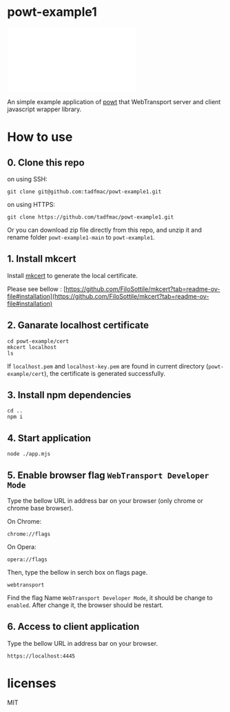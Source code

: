 # powt-example1

![日本語](./ja/README.md)

An simple example application of [powt](https://github.com/tadfmac/powt) that WebTransport server and client javascript wrapper library.

# How to use

## 0. Clone this repo

on using SSH:
```
git clone git@github.com:tadfmac/powt-example1.git
```

on using HTTPS:
```
git clone https://github.com/tadfmac/powt-example1.git
```

Or you can download zip file directly from this repo, and unzip it and rename folder `powt-example1-main` to `powt-example1`.

## 1. Install mkcert

Install [mkcert](https://github.com/FiloSottile/mkcert) to generate the local certificate.

Please see bellow :
[https://github.com/FiloSottile/mkcert?tab=readme-ov-file#installation](https://github.com/FiloSottile/mkcert?tab=readme-ov-file#installation)

## 2. Ganarate localhost certificate

```
cd powt-example/cert
mkcert localhost
ls
```

If `localhost.pem` and `localhost-key.pem` are found in current directory (`powt-example/cert`), the certificate is generated successfully.

## 3. Install npm dependencies

```
cd ..
npm i
```

## 4. Start application

```
node ./app.mjs
```

## 5. Enable browser flag `WebTransport Developer Mode`

Type the bellow URL in address bar on your browser (only chrome or chrome base browser).

On Chrome:
```
chrome://flags
```

On Opera:
```
opera://flags
```

Then, type the bellow in serch box on flags page.

```
webtransport
```

Find the flag Name `WebTransport Developer Mode`, it should be change to `enabled`.
After change it, the browser should be restart.

## 6. Access to client application

Type the bellow URL in address bar on your browser.

```
https://localhost:4445
```

# licenses

MIT



